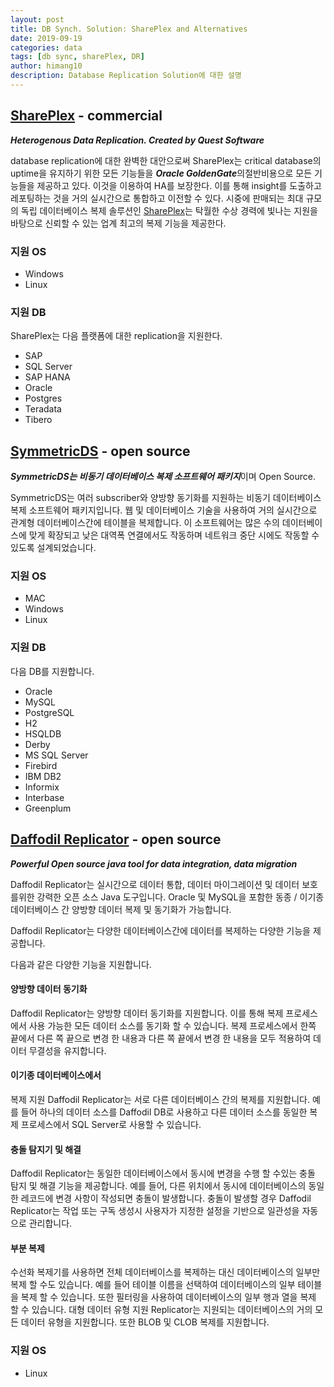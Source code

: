 ```yaml
---
layout: post
title: DB Synch. Solution: SharePlex and Alternatives
date: 2019-09-19
categories: data
tags: [db sync, sharePlex, DR]
author: himang10
description: Database Replication Solution에 대한 설명
---
```



## [SharePlex](https://alternativeto.net/software/shareplex/) - commercial
***Heterogenous Data Replication. Created by Quest Software***

database replication에 대한 완벽한 대안으로써 SharePlex는 critical database의 uptime을 유지하기 위한 모든 기능들을 ***Oracle GoldenGate***의절반비용으로 모든 기능들을 제공하고 있다.
이것을 이용하여 HA를 보장한다. 이를 통해 insight를 도출하고 레포팅하는 것을 거의 실시간으로 통합하고 이전할 수 있다. 시중에 판매되는 최대 규모의 독립 데이터베이스 복제 솔루션인 [SharePlex](https://www.quest.com/products/shareplex/)는 탁월한 수상 경력에 빛나는 지원을 바탕으로 신뢰할 수 있는 업계 최고의 복제 기능을 제공한다. 

### 지원 OS
* Windows
* Linux

### 지원 DB
SharePlex는 다음 플랫폼에 대한 replication을 지원한다.
- SAP
- SQL Server
- SAP HANA
- Oracle
- Postgres
- Teradata
- Tibero

## [SymmetricDS](https://alternativeto.net/software/symmetricds/) - open source
***SymmetricDS는 비동기 데이터베이스 복제 소프트웨어 패키지***이며 Open Source.

SymmetricDS는 여러 subscriber와 양방향 동기화를 지원하는 비동기 데이터베이스 복제 소프트웨어 패키지입니다. 웹 및 데이터베이스 기술을 사용하여 거의 실시간으로 관계형 데이터베이스간에 테이블을 복제합니다. 이 소프트웨어는 많은 수의 데이터베이스에 맞게 확장되고 낮은 대역폭 연결에서도 작동하며 네트워크 중단 시에도 작동할 수 있도록 설계되었습니다. 

### 지원 OS
* MAC
* Windows
* Linux

### 지원 DB
다음 DB를 지원합니다.
- Oracle
- MySQL
- PostgreSQL
- H2
- HSQLDB
- Derby
- MS SQL Server
- Firebird
- IBM DB2
- Informix
- Interbase
- Greenplum

## [Daffodil Replicator](https://alternativeto.net/software/daffodil-replicator-os-/) - open source
***Powerful Open source java tool for data integration, data migration***

Daffodil Replicator는 실시간으로 데이터 통합, 데이터 마이그레이션 및 데이터 보호를위한 강력한 오픈 소스 Java 도구입니다. Oracle 및 MySQL을 포함한 동종 / 이기종 데이터베이스 간 양방향 데이터 복제 및 동기화가 가능합니다.

Daffodil Replicator는 다양한 데이터베이스간에 데이터를 복제하는 다양한 기능을 제공합니다. 

다음과 같은 다양한 기능을 지원합니다.

#### 양방향 데이터 동기화 
Daffodil Replicator는 양방향 데이터 동기화를 지원합니다. 이를 통해 복제 프로세스에서 사용 가능한 모든 데이터 소스를 동기화 할 수 있습니다. 복제 프로세스에서 한쪽 끝에서 다른 쪽 끝으로 변경 한 내용과 다른 쪽 끝에서 변경 한 내용을 모두 적용하여 데이터 무결성을 유지합니다.

#### 이기종 데이터베이스에서 
복제 지원 Daffodil Replicator는 서로 다른 데이터베이스 간의 복제를 지원합니다. 예를 들어 하나의 데이터 소스를 Daffodil DB로 사용하고 다른 데이터 소스를 동일한 복제 프로세스에서 SQL Server로 사용할 수 있습니다.

#### 충돌 탐지기 및 해결 
Daffodil Replicator는 동일한 데이터베이스에서 동시에 변경을 수행 할 수있는 충돌 탐지 및 해결 기능을 제공합니다. 예를 들어, 다른 위치에서 동시에 데이터베이스의 동일한 레코드에 변경 사항이 작성되면 충돌이 발생합니다. 충돌이 발생할 경우 Daffodil Replicator는 작업 또는 구독 생성시 사용자가 지정한 설정을 기반으로 일관성을 자동으로 관리합니다.

#### 부분 복제 
수선화 복제기를 사용하면 전체 데이터베이스를 복제하는 대신 데이터베이스의 일부만 복제 할 수도 있습니다. 예를 들어 테이블 이름을 선택하여 데이터베이스의 일부 테이블을 복제 할 수 있습니다. 또한 필터링을 사용하여 데이터베이스의 일부 행과 열을 복제 할 수 있습니다. 
대형 데이터 유형 지원 Replicator는 지원되는 데이터베이스의 거의 모든 데이터 유형을 지원합니다. 또한 BLOB 및 CLOB 복제를 지원합니다.

### 지원 OS
* Linux
